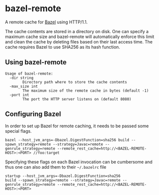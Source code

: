 # bazel-remote
A remote cache for [Bazel](https://bazel.build) using HTTP/1.1.

The cache contents are stored in a directory on disk. One can specify a maximum cache size and bazel-remote will automatically enforce this limit and clean the cache by deleting files based on their last access time. The cache requires Bazel to use SHA256 as its hash function.

## Using bazel-remote
```
Usage of bazel-remote:
  -dir string
    	Directory path where to store the cache contents
  -max_size int
    	The maximum size of the remote cache in bytes (default -1)
  -port int
    	The port the HTTP server listens on (default 8080)
```

## Configuring Bazel
In order to set up Bazel for remote caching, it needs to be passed some special flags.

```
bazel --host_jvm_args=-Dbazel.DigestFunction=sha256 build --spawn_strategy=remote --strategy=Javac=remote --genrule_strategy=remote --remote_rest_cache=http://<BAZEL-REMOTE-HOST>:<PORT> //foo:target
```

Specifying these flags on each Bazel invocation can be cumbersome and thus one can also add them to their `~/.bazelrc` file
```
startup --host_jvm_args=-Dbazel.DigestFunction=sha256
build --spawn_strategy=remote --strategy=Javac=remote --genrule_strategy=remote --remote_rest_cache=http://<BAZEL-REMOTE-HOST>:<PORT>
```
